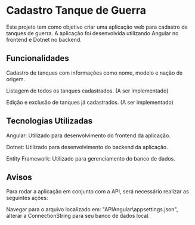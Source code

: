 # Cadastro Tanque de Guerra

Este projeto tem como objetivo criar uma aplicação web para cadastro de tanques de guerra. A aplicação foi desenvolvida utilizando Angular no frontend e Dotnet no backend.

## Funcionalidades
Cadastro de tanques com informações como nome, modelo e nação de origem.

Listagem de todos os tanques cadastrados. (A ser implementado)

Edição e exclusão de tanques já cadastrados. (A ser implementado)

## Tecnologias Utilizadas
Angular: Utilizado para desenvolvimento do frontend da aplicação.

Dotnet: Utilizado para desenvolvimento do backend da aplicação.

Entity Framework: Utilizado para gerenciamento do banco de dados.

## Avisos

Para rodar a aplicação em conjunto com a API, será necessário realizar as seguintes ações:

Navegar para o arquivo localizado em: "APIAngular\appsettings.json", alterar a ConnectionString para seu banco de dados local.

